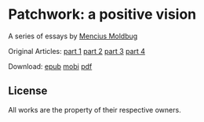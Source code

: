 # Patchwork: a positive vision

A series of essays by [Mencius Moldbug](http://unqualified-reservations.blogspot.com/)

Original Articles:
[part 1](http://unqualified-reservations.blogspot.com/2008/11/patchwork-positive-vision-part-1.html)
[part 2](http://unqualified-reservations.blogspot.com/2008/11/patchwork-2-profit-strategies-for-our.html)
[part 3](http://unqualified-reservations.blogspot.com/2008/11/patchwork-3-what-we-have-and-whats-so.html)
[part 4](http://unqualified-reservations.blogspot.com/2008/12/patchwork-4-reactionary-theory-of-world.html)

Download:
[epub](http://jbboehr.github.io/Patchwork.epub/Patchwork.epub)
[mobi](http://jbboehr.github.io/Patchwork.epub/Patchwork.mobi)
[pdf](http://jbboehr.github.io/Patchwork.epub/Patchwork.pdf)


## License

All works are the property of their respective owners.